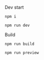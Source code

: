 Dev start

```
npm i     
```
```
npm run dev  
```

Build

```
npm run build     
```
```
npm run preview 
```

